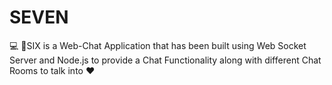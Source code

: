 # SEVEN
💻 👥SIX is a Web-Chat Application that has been built using Web Socket Server and Node.js to provide a Chat Functionality along with different Chat Rooms to talk into ❤️
